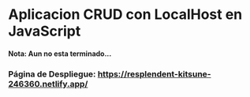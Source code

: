 # Aplicacion CRUD con LocalHost en JavaScript

#### Nota: Aun no esta terminado...

### Página de Despliegue: https://resplendent-kitsune-246360.netlify.app/